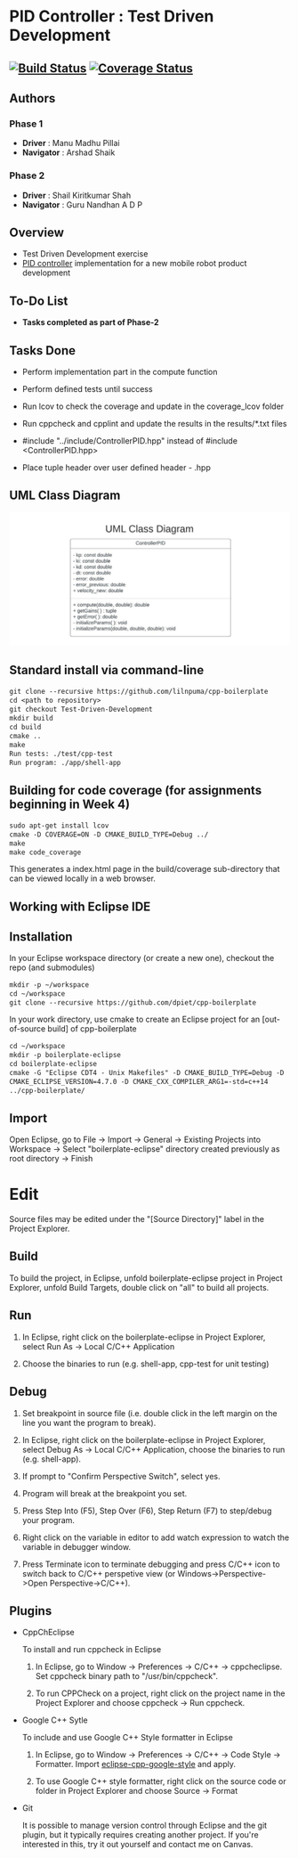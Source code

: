 # PID Controller : Test Driven Development
[![Build Status](https://app.travis-ci.com/lilnpuma/cpp-boilerplate.svg?branch=Test-Driven-Development)](https://app.travis-ci.com/lilnpuma/cpp-boilerplate)
[![Coverage Status](https://coveralls.io/repos/github/lilnpuma/cpp-boilerplate/badge.svg?branch=Test-Driven-Development)](https://coveralls.io/github/lilnpuma/cpp-boilerplate?branch=Test-Driven-Development)
---

## Authors
### Phase 1
- **Driver** : Manu Madhu Pillai 
- **Navigator** : Arshad Shaik

### Phase 2
- **Driver** : Shail Kiritkumar Shah 
- **Navigator** : Guru Nandhan A D P
## Overview

- Test Driven Development exercise
- [PID controller](https://en.wikipedia.org/wiki/PID_controller) implementation for a new mobile robot product development

## To-Do List

- **Tasks completed as part of Phase-2**

## Tasks Done

- Perform implementation part in the compute function
- Perform defined tests until success
- Run lcov to check the coverage and update in the coverage_lcov folder
- Run cppcheck and cpplint and update the results in the results/*.txt files

- #include "../include/ControllerPID.hpp" instead of #include <ControllerPID.hpp>
- Place tuple header over user defined header - .hpp

## UML Class Diagram 
!["UML Class Diagram"](./UML%20diagram.jpeg)
## Standard install via command-line
```
git clone --recursive https://github.com/lilnpuma/cpp-boilerplate
cd <path to repository>
git checkout Test-Driven-Development 
mkdir build
cd build
cmake ..
make
Run tests: ./test/cpp-test
Run program: ./app/shell-app
```

## Building for code coverage (for assignments beginning in Week 4)
```
sudo apt-get install lcov
cmake -D COVERAGE=ON -D CMAKE_BUILD_TYPE=Debug ../
make
make code_coverage
```
This generates a index.html page in the build/coverage sub-directory that can be viewed locally in a web browser.

## Working with Eclipse IDE ##

## Installation

In your Eclipse workspace directory (or create a new one), checkout the repo (and submodules)
```
mkdir -p ~/workspace
cd ~/workspace
git clone --recursive https://github.com/dpiet/cpp-boilerplate
```

In your work directory, use cmake to create an Eclipse project for an [out-of-source build] of cpp-boilerplate

```
cd ~/workspace
mkdir -p boilerplate-eclipse
cd boilerplate-eclipse
cmake -G "Eclipse CDT4 - Unix Makefiles" -D CMAKE_BUILD_TYPE=Debug -D CMAKE_ECLIPSE_VERSION=4.7.0 -D CMAKE_CXX_COMPILER_ARG1=-std=c++14 ../cpp-boilerplate/
```

## Import

Open Eclipse, go to File -> Import -> General -> Existing Projects into Workspace -> 
Select "boilerplate-eclipse" directory created previously as root directory -> Finish

# Edit

Source files may be edited under the "[Source Directory]" label in the Project Explorer.


## Build

To build the project, in Eclipse, unfold boilerplate-eclipse project in Project Explorer,
unfold Build Targets, double click on "all" to build all projects.

## Run

1. In Eclipse, right click on the boilerplate-eclipse in Project Explorer,
select Run As -> Local C/C++ Application

2. Choose the binaries to run (e.g. shell-app, cpp-test for unit testing)


## Debug


1. Set breakpoint in source file (i.e. double click in the left margin on the line you want 
the program to break).

2. In Eclipse, right click on the boilerplate-eclipse in Project Explorer, select Debug As -> 
Local C/C++ Application, choose the binaries to run (e.g. shell-app).

3. If prompt to "Confirm Perspective Switch", select yes.

4. Program will break at the breakpoint you set.

5. Press Step Into (F5), Step Over (F6), Step Return (F7) to step/debug your program.

6. Right click on the variable in editor to add watch expression to watch the variable in 
debugger window.

7. Press Terminate icon to terminate debugging and press C/C++ icon to switch back to C/C++ 
perspetive view (or Windows->Perspective->Open Perspective->C/C++).


## Plugins

- CppChEclipse

    To install and run cppcheck in Eclipse

    1. In Eclipse, go to Window -> Preferences -> C/C++ -> cppcheclipse.
    Set cppcheck binary path to "/usr/bin/cppcheck".

    2. To run CPPCheck on a project, right click on the project name in the Project Explorer 
    and choose cppcheck -> Run cppcheck.


- Google C++ Sytle

    To include and use Google C++ Style formatter in Eclipse

    1. In Eclipse, go to Window -> Preferences -> C/C++ -> Code Style -> Formatter. 
    Import [eclipse-cpp-google-style][reference-id-for-eclipse-cpp-google-style] and apply.

    2. To use Google C++ style formatter, right click on the source code or folder in 
    Project Explorer and choose Source -> Format

[reference-id-for-eclipse-cpp-google-style]: https://raw.githubusercontent.com/google/styleguide/gh-pages/eclipse-cpp-google-style.xml

- Git

    It is possible to manage version control through Eclipse and the git plugin, but it typically requires creating another project. If you're interested in this, try it out yourself and contact me on Canvas.
